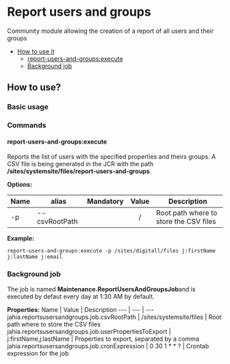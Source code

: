 
# Report users and groups
Community module allowing the creation of a report of all users and their groups
* [How to use it](#how-to-use)
    * [report-users-and-groups:execute](#report-users-and-groups-execute)
    * [Background job](#background-job)

## <a name="how-to-use"></a>How to use?

### Basic usage
### Commands
#### <a name="report-users-and-groups-execute"></a>report-users-and-groups:execute
Reports the list of users with the specified properties and theirs groups. 
A CSV file is being generated in the JCR with the path **/sites/systemsite/files/report-users-and-groups**.

**Options:**

Name | alias | Mandatory | Value | Description
 --- | --- | :---: | :---: | ---
 -p | --csvRootPath | | / | Root path where to store the CSV files


**Example:**

    report-users-and-groups:execute -p /sites/digitall/files j:firstName j:lastName j:email

### <a name="background-job"></a>Background job
The job is named **Maintenance.ReportUsersAndGroupsJob**and is executed by defaut every day at 1:30 AM by default.

**Properties:**
Name | Value | Description
 --- | --- | ---
jahia.reportsusersandgroups.job.csvRootPath | /sites/systemsite/files | Root path where to store the CSV files
jahia.reportsusersandgroups.job.userPropertiesToExport | j:firstName,j:lastName | Properties to export, separated by a comma
jahia.reportsusersandgroups.job.cronExpression | 0 30 1 * * ? | Crontab expression for the job


